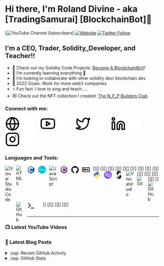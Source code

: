 # Hi there, I'm Roland Divine - aka [TradingSamurai] [BlockchainBot]👋 

[![YouTube Channel Subscribers](https://img.shields.io/youtube/channel/subscribers/UC4PPTtfTZVQZD-OPVKW_YQw?logo=youtube&logoColor=red&style=for-the-badge)]
[![Website](https://img.shields.io/website?label=nearfinanceprotocol.com&style=for-the-badge&url=https%3A%2F%2Fnearfinanceprotocol.com)](https://nearfinanceprotocol.com/)
[![Twitter Follow](https://img.shields.io/twitter/follow/RolandDivine2?color=1DA1F2&logo=twitter&style=for-the-badge)](https://twitter.com/intent/follow?original_referer=https%3A%2F%2Fgithub.com%2F@RolandDivine2&screen_name=@RolandDivine2)

## I'm a CEO, Trader, Solidity_Developer, and Teacher!!

- 🔭 Check out my Solidity Code Projects: [Become A BlockchainBot!][BSCscanTest]!
- 🌱 I’m currently learning everything 🤣
- 👯 I’m looking to collaborate with other solidity dev/ blockchain dev
- 🥅 2022 Goals: Work for more web3 companies
- ⚡ Fun fact: I love to sing and teach.....
- 😻 Check out the NFT collection I created: [The N_F_P Builders Club](https://opensea.io/collection/the-n-f-p-builders-club)

### Connect with me:

[![website](./img/globe-light.svg)](https://nearfinanceprotocol.com#gh-light-mode-only)
[![website](./img/globe-dark.svg)](https://nearfinanceprotocol.com#gh-dark-mode-only)
&nbsp;&nbsp;
[![website](./img/youtube-light.svg)](https://www.youtube.com/UC4PPTtfTZVQZD-OPVKW_YQw#gh-light-mode-only)
[![website](./img/youtube-dark.svg)](https://www.youtube.com/UC4PPTtfTZVQZD-OPVKW_YQw#gh-dark-mode-only)
&nbsp;&nbsp;
[![website](./img/twitter-light.svg)](https://twitter.com/RolandDivine2#gh-light-mode-only)
[![website](./img/twitter-dark.svg)](https://twitter.com/RolandDivine2#gh-dark-mode-only)
&nbsp;&nbsp;
[![website](./img/linkedin-light.svg)](https://www.linkedin.com/in/roland-divine-ogbaji-447224194#gh-light-mode-only)
[![website](./img/linkedin-dark.svg)](https://www.linkedin.com/in/roland-divine-ogbaji-447224194#gh-dark-mode-only)
&nbsp;&nbsp;
[![website](./img/instagram-light.svg)](https://instagram.com/devidiamonds#gh-light-mode-only)
[![website](./img/instagram-dark.svg)](https://instagram.com/devidiamonds#gh-dark-mode-only)

### Languages and Tools:

[<img align="left" alt="Visual Studio Code" width="26px" src="https://cdn.jsdelivr.net/gh/devicons/devicon/icons/vscode/vscode-original.svg" style="padding-right:10px;" />][]
[<img align="left" alt="HTML5" width="26px" src="https://cdn.jsdelivr.net/gh/devicons/devicon/icons/html5/html5-original.svg" style="padding-right:10px;" />][]
[<img align="left" alt="C" width="26px" src="https://raw.githubusercontent.com/devicons/devicon/master/icons/c/c-original.svg" style="padding-right:10px;" />][]
[<img align="left" alt="Canva" width="26px" src="https://raw.githubusercontent.com/devicons/devicon/master/icons/canva/canva-original.svg" style="padding-right:10px;" />][]
[<img align="left" alt="JavaScript" width="26px" src="https://cdn.jsdelivr.net/gh/devicons/devicon/icons/javascript/javascript-original.svg" style="padding-right:10px;" />][]
[<img align="left" alt="C#" width="26px" src="https://raw.githubusercontent.com/devicons/devicon/master/icons/csharp/csharp-original.svg" style="padding-right:10px;" />][]
[<img align="left" alt="Github" width="26px" src="https://raw.githubusercontent.com/devicons/devicon/master/icons/github/github-original.svg" style="padding-right:10px;" />][]
[<img align="left" alt="Markdown" width="26px" src="https://raw.githubusercontent.com/devicons/devicon/master/icons/markdown/markdown-original.svg" style="padding-right:10px;" />][]
[<img align="left" alt="Python" width="26px" src="https://raw.githubusercontent.com/devicons/devicon/master/icons/python/python-original.svg" style="padding-right:10px;" />][]
[<img align="left" alt="Polygon" width="26px" src="https://raw.githubusercontent.com/devicons/devicon/master/icons/polygon/polygon-original.svg" style="padding-right:10px;" />][]
[<img align="left" alt="Solidity" width="26px" src="https://raw.githubusercontent.com/devicons/devicon/master/icons/solidity/solidity-original.svg" style="padding-right:10px;" />][]
[<img align="left" alt="Visualstudio" width="26px" src="https://cdn.jsdelivr.net/gh/devicons/devicon/icons/mysql/mysql-original.svg" style="padding-right:10px;" />][]
[<img align="left" alt="Git" width="26px" src="https://cdn.jsdelivr.net/gh/devicons/devicon/icons/git/git-original.svg" style="padding-right:10px;" />][]
[<img align="left" alt="GitHub" width="26px" src="https://user-images.githubusercontent.com/3369400/139447912-e0f43f33-6d9f-45f8-be46-2df5bbc91289.png" style="padding-right:10px;" />][]
[<img align="left" alt="GitHub" width="26px" src="https://user-images.githubusercontent.com/3369400/139448065-39a229ba-4b06-434b-bc67-616e2ed80c8f.png" style="padding-right:10px;" />][]
[<img align="left" alt="Terminal" width="26px" src="./img/terminal-light.svg" />][]
[<img align="left" alt="Terminal" width="26px" src="./img/terminal-dark.svg" />][]
<br />
<br />

---

### 📺 Latest YouTube Videos



### 📕 Latest Blog Posts



<details>
  <summary>:zap: Recent GitHub Activity</summary>
  
<!--START_SECTION:activity-->

</details>

<details>
  <summary>:zap: GitHub Stats</summary>

  <img align="left" alt="RolandDivine's GitHub Stats" src="https://github-readme-stats.vercel.app/api?username=RolandDivine&show_icons=true&hide_border=false&title_color=ff652f&icon_color=FFE400&bg_color=09131B&text_color=ffffff&border_color=0c1a25" />

</details>

[BSCscanTest]: https://testnet.bscscan.com/address/0xd0dF55cDD644800293C54c107aaD87B6e08d1FAA
[twitter]: https://twitter.com/RolandDivine2
[youtube]: https://www.youtube.com/channel/UC4PPTtfTZVQZD-OPVKW_YQw
[instagram]: https://instagram.com/devidiamonds
[linkedin]: https://www.linkedin.com/in/roland-divine-ogbaji-447224194
